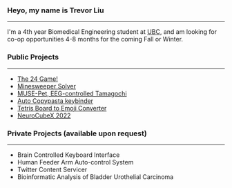 ### Heyo, my name is Trevor Liu
---

I'm a 4th year Biomedical Engineering student at [UBC](https://www.ubc.ca/), and am looking for co-op opportunities 4-8 months for the coming Fall or Winter.

### Public Projects
---

- [The 24 Game!](https://github.com/ssxvi/Summer-2022---24-Game)
- [Minesweeper Solver](https://github.com/ssxvi/Summer-2022---24-Game)
- [MUSE-Pet, EEG-controlled Tamagochi](https://github.com/UBCMint/MUSE-Pet)
- [Auto Copypasta keybinder](https://github.com/ssxvi/CopypastaTyper)
- [Tetris Board to Emoji Converter](https://github.com/ssxvi/Tetris-Emoji-Setup)
- [NeuroCubeX 2022](https://github.com/UBCMint/NTX-2022-Project)
  
### Private Projects (available upon request)
--- 

- Brain Controlled Keyboard Interface
- Human Feeder Arm Auto-control System
- Twitter Content Servicer
- Bioinformatic Analysis of Bladder Urothelial Carcinoma

<!--
**ssxvi/ssxvi** is a ✨ _special_ ✨ repository because its `README.md` (this file) appears on your GitHub profile.

Here are some ideas to get you started:

- 🔭 I’m currently working on ...
- 🌱 I’m currently learning ...
- 👯 I’m looking to collaborate on ...
- 🤔 I’m looking for help with ...
- 💬 Ask me about ...
- 📫 How to reach me: ...
- 😄 Pronouns: ...
- ⚡ Fun fact: ...
-->
